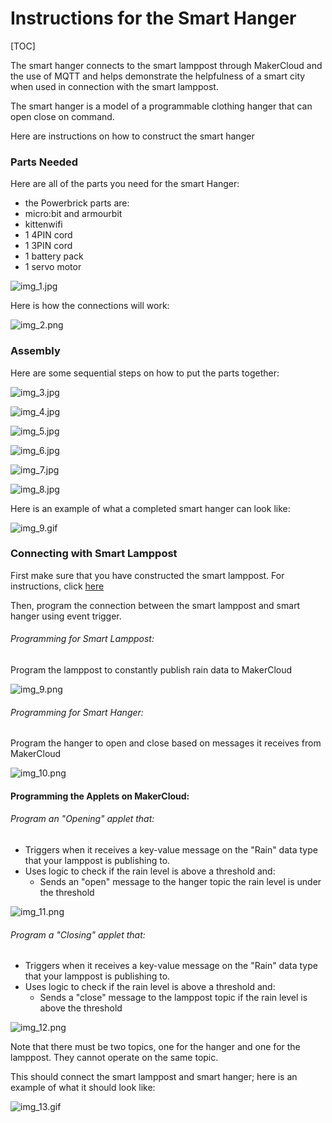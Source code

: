 # Instructions for the Smart Hanger

[TOC]

The smart hanger connects to the smart lamppost through MakerCloud and the use of MQTT and helps demonstrate the helpfulness of a smart city when used in connection with the smart lamppost.

The smart hanger is a model of a programmable clothing hanger that can open close on command. 

Here are instructions on how to construct the smart hanger

### Parts Needed

Here are all of the parts you need for the smart Hanger:

- the Powerbrick parts are:
- micro:bit and armourbit
- kittenwifi
- 1 4PIN cord
- 1 3PIN cord
- 1 battery pack
- 1 servo motor

![img_1.jpg](img/img_1.jpg)

Here is how the connections will work:

![img_2.png](img/img_2.png)

### Assembly

Here are some sequential steps on how to put the parts together:

![img_3.jpg](img/img_3.jpg)

![img_4.jpg](img/img_4.jpg)

![img_5.jpg](img/img_5.jpg)

![img_6.jpg](img/img_6.jpg)

![img_7.jpg](img/img_7.jpg)

![img_8.jpg](img/img_8.jpg)

Here is an example of what a completed smart hanger can look like:

![img_9.gif](img/img_9.gif)

### Connecting with Smart Lamppost

First make sure that you have constructed the smart lamppost. For instructions, click [here](ch12_smart_city/lamppost/smart_lamppost.md)

Then, program the connection between the smart lamppost and smart hanger using event trigger.



###### Programming for Smart Lamppost:
Program the lamppost to constantly publish rain data to MakerCloud

![img_9.png](img/img_9.png)

###### Programming for Smart Hanger:
Program the hanger to open and close based on messages it receives from MakerCloud

![img_10.png](img/img_10.png)

#### Programming the Applets on MakerCloud:

###### Program an "Opening" applet that:

- Triggers when it receives a key-value message on the "Rain" data type that your lamppost is publishing to.
- Uses logic to check if the rain level is above a threshold and:
    - Sends an "open" message to the hanger topic the rain level is under the threshold

![img_11.png](img/img_11.png)

###### Program a "Closing" applet that:

- Triggers when it receives a key-value message on the "Rain" data type that your lamppost is publishing to.
- Uses logic to check if the rain level is above a threshold and:
    - Sends a "close" message to the lamppost topic if the rain level is above the threshold

![img_12.png](img/img_12.png)

Note that there must be two topics, one for the hanger and one for the lamppost. They cannot operate on the same topic.

This should connect the smart lamppost and smart hanger; here is an example of what it should look like:

![img_13.gif](img/img_13.gif)

